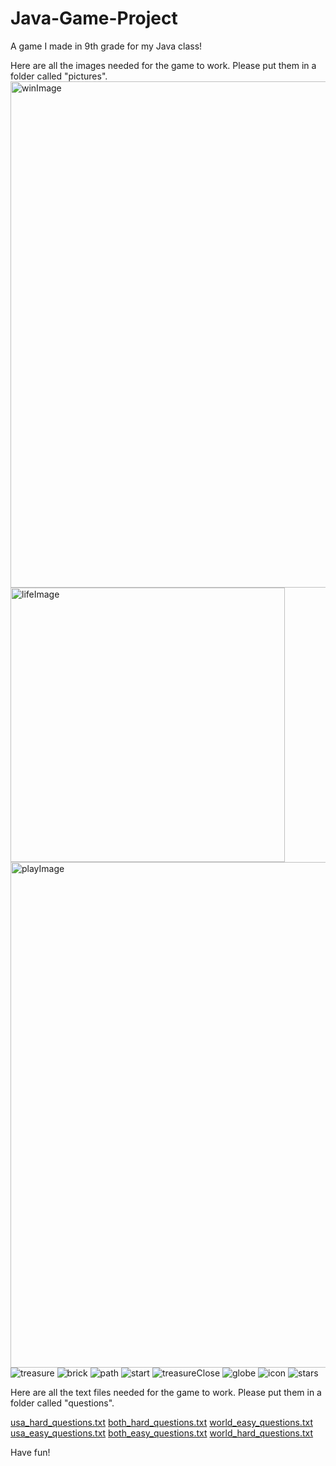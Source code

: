 # Java-Game-Project
A game I made in 9th grade for my Java class!


Here are all the images needed for the game to work. Please put them in a folder called "pictures".
<img width="810" alt="winImage" src="https://user-images.githubusercontent.com/78041644/171931877-5a033fe0-2dab-435c-8b15-0928cbb5d0aa.png">
<img width="439" alt="lifeImage" src="https://user-images.githubusercontent.com/78041644/171931882-63891dae-05c8-42de-80b5-e63753dc627c.png">
<img width="809" alt="playImage" src="https://user-images.githubusercontent.com/78041644/171931883-2fc5740c-5650-4fe7-8952-17bf55d6d021.png">
![treasure](https://user-images.githubusercontent.com/78041644/171931887-66f13ff5-bb7c-414b-8738-a5f5fca34d77.png)
![brick](https://user-images.githubusercontent.com/78041644/171931889-bec4ec2d-6ed6-4479-9a98-782364cd3110.png)
![path](https://user-images.githubusercontent.com/78041644/171931891-f12262e0-f999-4f7d-80a1-e62ea6107227.png)
![start](https://user-images.githubusercontent.com/78041644/171931892-387bd389-0892-4052-ace5-01ec89d32bec.png)
![treasureClose](https://user-images.githubusercontent.com/78041644/171931895-4af10614-e47d-4141-8c52-937d5944e265.png)
![globe](https://user-images.githubusercontent.com/78041644/171931897-a9dfefdc-0637-4040-b5d9-890f6aed1f56.png)
![icon](https://user-images.githubusercontent.com/78041644/171931900-ef27f8f8-2e48-478c-82d6-1f9a45604f52.png)
![stars](https://user-images.githubusercontent.com/78041644/171931903-0a02ca22-92e5-40b4-827d-c3403756d6d7.jpg)

Here are all the text files needed for the game to work. Please put them in a folder called "questions".

[usa_hard_questions.txt](https://github.com/TripledMoney/Java-Game-Project/files/8835059/usa_hard_questions.txt)
[both_hard_questions.txt](https://github.com/TripledMoney/Java-Game-Project/files/8835060/both_hard_questions.txt)
[world_easy_questions.txt](https://github.com/TripledMoney/Java-Game-Project/files/8835061/world_easy_questions.txt)
[usa_easy_questions.txt](https://github.com/TripledMoney/Java-Game-Project/files/8835062/usa_easy_questions.txt)
[both_easy_questions.txt](https://github.com/TripledMoney/Java-Game-Project/files/8835063/both_easy_questions.txt)
[world_hard_questions.txt](https://github.com/TripledMoney/Java-Game-Project/files/8835064/world_hard_questions.txt)


Have fun!
